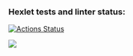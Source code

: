 ### Hexlet tests and linter status:
[![Actions Status](https://github.com/Kwenoth/frontend-project-lvl1/workflows/hexlet-check/badge.svg)](https://github.com/Kwenoth/frontend-project-lvl1/actions)

<a href="https://codeclimate.com/github/codeclimate/codeclimate/maintainability"><img src="https://api.codeclimate.com/v1/badges/a99a88d28ad37a79dbf6/maintainability" /></a>